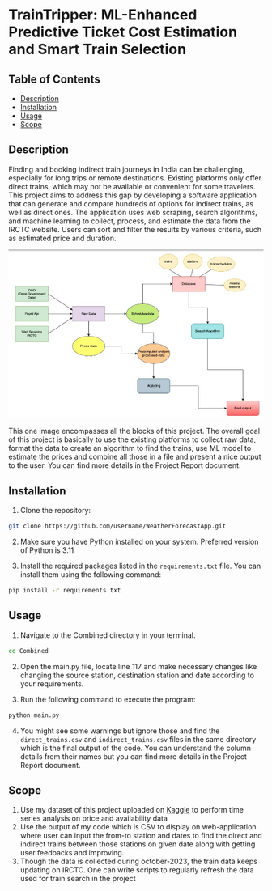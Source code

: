 # TrainTripper: ML-Enhanced Predictive Ticket Cost Estimation and Smart Train Selection

## Table of Contents
- [Description](#description)
- [Installation](#installation)
- [Usage](#usage)
- [Scope](#scope)

## Description
Finding and booking indirect train journeys in India can be challenging, especially for long trips or remote destinations. Existing platforms only offer direct trains, which may not be available or convenient for some travelers. This project aims to address this gap by developing a software application that can generate and compare hundreds of options for indirect trains, as well as direct ones. The application uses web scraping, search algorithms, and machine learning to collect, process, and estimate the data from the IRCTC website. Users can sort and filter the results by various criteria, such as estimated price and duration.

![System Design](./Combined/system%20design.jpg)

This one image encompasses all the blocks of this project. The overall goal of this project is basically to use the 
existing platforms to collect raw data, format the data to create an algorithm to find the trains, use ML model to 
estimate the prices and combine all those in a file and present a nice output to the user. You can find more details 
in the Project Report document. 

## Installation
1. Clone the repository:

```bash
git clone https://github.com/username/WeatherForecastApp.git
```

2. Make sure you have Python installed on your system. Preferred version of Python is 3.11

3. Install the required packages listed in the `requirements.txt` file. You can install them using the following 
command:

```bash
pip install -r requirements.txt
```

## Usage

1. Navigate to the Combined directory in your terminal.
```bash
cd Combined
```
2. Open the main.py file, locate line 117 and make necessary changes like changing the source station, destination 
station and date according to your requirements.

3. Run the following command to execute the program:
```bash
python main.py
```

4. You might see some warnings but ignore those and find the `direct_trains.csv` and `indirect_trains.csv` files in the 
same directory which is the final output of the code. You can understand the column details from their names but you 
can find more details in the Project Report document.

## Scope

1. Use my dataset of this project uploaded on [Kaggle](https://www.kaggle.com/datasets/bhavyarajdev/indian-railways-schedule-prices-availability-data/) to perform time series analysis on price and availability data
2. Use the output of my code which is CSV to display on web-application where user can input the from-to station and 
dates to find the direct and indirect trains between those stations on given date along with getting user feedbacks and improving.
3. Though the data is collected during october-2023, the train data keeps updating on IRCTC. One can write scripts 
   to regularly refresh the data used for train search in the project